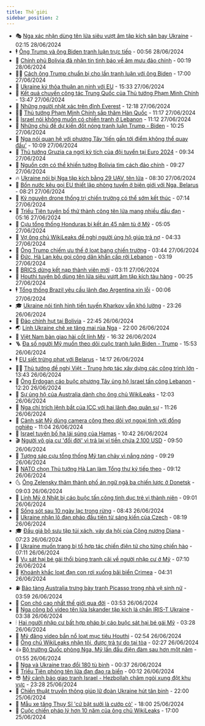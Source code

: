 ```yaml
---
title: Thế giới
sidebar_position: 2
---
```


<!-- vnexpress-the-gioi:START -->
- 🎭 [Nga xác nhận dùng tên lửa siêu vượt âm tập kích sân bay Ukraine](https://vnexpress.net/nga-xac-nhan-dung-ten-lua-sieu-vuot-am-tap-kich-san-bay-ukraine-4763630.html) - 02:15 28/06/2024
- 🕴 [Ông Trump và ông Biden tranh luận trực tiếp](https://vnexpress.net/ong-trump-va-ong-biden-tranh-luan-truc-tiep-4763602.html) - 00:56 28/06/2024
- 🤭 [Chính phủ Bolivia đã nhận tin tình báo về âm mưu đảo chính](https://vnexpress.net/chinh-phu-bolivia-da-nhan-tin-tinh-bao-ve-am-muu-dao-chinh-4763578.html) - 00:19 28/06/2024
- 🧑‍💻 [Cách ông Trump chuẩn bị cho lần tranh luận với ông Biden](https://vnexpress.net/cach-ong-trump-chuan-bi-cho-lan-tranh-luan-voi-ong-biden-4763175.html) - 17:00 27/06/2024
- 🦏 [Ukraine ký thỏa thuận an ninh với EU](https://vnexpress.net/ukraine-ky-thoa-thuan-an-ninh-voi-eu-4763535.html) - 15:33 27/06/2024
- 🦒 [Kết quả chuyến công tác Trung Quốc của Thủ tướng Phạm Minh Chính](https://vnexpress.net/ket-qua-chuyen-cong-tac-trung-quoc-cua-thu-tuong-pham-minh-chinh-4763524.html) - 13:47 27/06/2024
- 🌈 [Những người nhặt xác trên đỉnh Everest](https://vnexpress.net/nhung-nguoi-nhat-xac-tren-dinh-everest-4763434.html) - 12:18 27/06/2024
- 🧑‍🏫 [Thủ tướng Phạm Minh Chính sắp thăm Hàn Quốc](https://vnexpress.net/thu-tuong-pham-minh-chinh-sap-tham-han-quoc-4763491.html) - 11:17 27/06/2024
- 🐲 [Israel nói không muốn có chiến tranh ở Lebanon](https://vnexpress.net/israel-noi-khong-muon-co-chien-tranh-o-lebanon-4763387.html) - 11:12 27/06/2024
- 🦒 [Những chủ đề dự kiến đốt nóng tranh luận Trump - Biden](https://vnexpress.net/nhung-chu-de-du-kien-dot-nong-tranh-luan-trump-biden-4763184.html) - 10:25 27/06/2024
- 🐻 [Nga nói quan hệ với phương Tây &#39;tiến gần tới điểm không thể quay đầu&#39;](https://vnexpress.net/nga-noi-quan-he-voi-phuong-tay-tien-gan-toi-diem-khong-the-quay-dau-4763408.html) - 10:09 27/06/2024
- 🚀 [Thủ tướng Gruzia ca ngợi kỳ tích của đội tuyển tại Euro 2024](https://vnexpress.net/thu-tuong-gruzia-ca-ngoi-ky-tich-cua-doi-tuyen-tai-euro-2024-4763400.html) - 09:34 27/06/2024
- 🥰 [Nguồn cơn có thể khiến tướng Bolivia tìm cách đảo chính](https://vnexpress.net/nguon-con-co-the-khien-tuong-bolivia-tim-cach-dao-chinh-4763179.html) - 09:27 27/06/2024
- 🔥 [Ukraine nói bị Nga tập kích bằng 29 UAV, tên lửa](https://vnexpress.net/ukraine-noi-bi-nga-tap-kich-bang-29-uav-ten-lua-4763371.html) - 08:30 27/06/2024
- 🥳 [Bốn nước kêu gọi EU thiết lập phòng tuyến ở biên giới với Nga, Belarus](https://vnexpress.net/bon-nuoc-keu-goi-eu-thiet-lap-phong-tuyen-o-bien-gioi-voi-nga-belarus-4763235.html) - 08:21 27/06/2024
- 💼 [Kỷ nguyên drone thống trị chiến trường có thể sớm kết thúc](https://vnexpress.net/ky-nguyen-drone-thong-tri-chien-truong-co-the-som-ket-thuc-4763191.html) - 07:14 27/06/2024
- 🤡 [Triều Tiên tuyên bố thử thành công tên lửa mang nhiều đầu đạn](https://vnexpress.net/trieu-tien-tuyen-bo-thu-thanh-cong-ten-lua-mang-nhieu-dau-dan-4763310.html) - 05:16 27/06/2024
- 🌁 [Cựu tổng thống Honduras bị kết án 45 năm tù ở Mỹ](https://vnexpress.net/cuu-tong-thong-honduras-bi-ket-an-45-nam-tu-o-my-4763301.html) - 05:05 27/06/2024
- 🤩 [Vợ ông chủ WikiLeaks đề nghị người ủng hộ giúp trả nợ](https://vnexpress.net/vo-ong-chu-wikileaks-de-nghi-nguoi-ung-ho-giup-tra-no-4763241.html) - 04:33 27/06/2024
- 🎉 [Ông Trump chiếm ưu thế ở loạt bang chiến trường](https://vnexpress.net/ong-trump-chiem-uu-the-o-loat-bang-chien-truong-4763194.html) - 03:44 27/06/2024
- 🎉 [Đức, Hà Lan kêu gọi công dân khẩn cấp rời Lebanon](https://vnexpress.net/duc-ha-lan-keu-goi-cong-dan-khan-cap-roi-lebanon-4763152.html) - 03:19 27/06/2024
- 🌁 [BRICS dừng kết nạp thành viên mới](https://vnexpress.net/brics-dung-ket-nap-thanh-vien-moi-4763181.html) - 03:11 27/06/2024
- 🌊 [Houthi tuyên bố dùng tên lửa siêu vượt âm tập kích tàu hàng](https://vnexpress.net/houthi-tuyen-bo-dung-ten-lua-sieu-vuot-am-tap-kich-tau-hang-4763133.html) - 00:25 27/06/2024
- 🕴 [Tổng thống Brazil yêu cầu lãnh đạo Argentina xin lỗi](https://vnexpress.net/tong-thong-brazil-yeu-cau-lanh-dao-argentina-xin-loi-4763145.html) - 00:06 27/06/2024
- 🎓 [Ukraine nói tình hình tiền tuyến Kharkov vẫn khó lường](https://vnexpress.net/ukraine-noi-tinh-hinh-tien-tuyen-kharkov-van-kho-luong-4763131.html) - 23:26 26/06/2024
- 🦩 [Đảo chính hụt tại Bolivia](https://vnexpress.net/dao-chinh-hut-tai-bolivia-4763142.html) - 22:45 26/06/2024
- 🌏 [Lính Ukraine chê xe tăng mai rùa Nga](https://vnexpress.net/linh-ukraine-che-xe-tang-mai-rua-nga-4762908.html) - 22:00 26/06/2024
- 🌋 [Việt Nam bàn giao hài cốt lính Mỹ](https://vnexpress.net/viet-nam-ban-giao-hai-cot-linh-my-4763121.html) - 16:32 26/06/2024
- 🪜 [Đa số người Mỹ muốn theo dõi cuộc tranh luận Biden - Trump](https://vnexpress.net/da-so-nguoi-my-muon-theo-doi-cuoc-tranh-luan-biden-trump-4763090.html) - 15:53 26/06/2024
- 🕴 [EU siết trừng phạt với Belarus](https://vnexpress.net/eu-siet-trung-phat-voi-belarus-4763094.html) - 14:17 26/06/2024
- 🧑‍🏫 [Thủ tướng đề nghị Việt - Trung hợp tác xây dựng các công trình lớn](https://vnexpress.net/thu-tuong-de-nghi-viet-trung-hop-tac-xay-dung-cac-cong-trinh-lon-4763089.html) - 13:43 26/06/2024
- 🌮 [Ông Erdogan cáo buộc phương Tây ủng hộ Israel tấn công Lebanon](https://vnexpress.net/ong-erdogan-cao-buoc-phuong-tay-ung-ho-israel-tan-cong-lebanon-4763073.html) - 12:20 26/06/2024
- 🚦 [Sự ủng hộ của Australia dành cho ông chủ WikiLeaks](https://vnexpress.net/su-ung-ho-cua-australia-danh-cho-ong-chu-wikileaks-4762684.html) - 12:03 26/06/2024
- 💫 [Nga chỉ trích lệnh bắt của ICC với hai lãnh đạo quân sự](https://vnexpress.net/nga-chi-trich-lenh-bat-cua-icc-voi-hai-lanh-dao-quan-su-4763062.html) - 11:26 26/06/2024
- 🤡 [Cảnh sát Mỹ dùng camera công theo dõi vợ ngoại tình với đồng nghiệp](https://vnexpress.net/canh-sat-my-dung-camera-cong-theo-doi-vo-ngoai-tinh-voi-dong-nghiep-4762967.html) - 11:04 26/06/2024
- 🦣 [Israel tuyên bố hạ lái súng của Hamas](https://vnexpress.net/israel-tuyen-bo-ha-lai-sung-cua-hamas-4763001.html) - 10:42 26/06/2024
- 🎬 [Người vô gia cư &#39;đổi đời&#39; vì trả lại ví tiền chứa 2.100 USD](https://vnexpress.net/nguoi-vo-gia-cu-doi-doi-vi-tra-lai-vi-tien-chua-2-100-usd-4762949.html) - 09:50 26/06/2024
- 🎉 [Tượng sáp cựu tổng thống Mỹ tan chảy vì nắng nóng](https://vnexpress.net/tuong-sap-cuu-tong-thong-my-tan-chay-vi-nang-nong-4762946.html) - 09:29 26/06/2024
- 🎡 [NATO chọn Thủ tướng Hà Lan làm Tổng thư ký tiếp theo](https://vnexpress.net/nato-chon-thu-tuong-ha-lan-lam-tong-thu-ky-tiep-theo-4762997.html) - 09:12 26/06/2024
- 🌜 [Ông Zelensky thăm thành phố án ngữ ngã ba chiến lược ở Donetsk](https://vnexpress.net/ong-zelensky-tham-thanh-pho-an-ngu-nga-ba-chien-luoc-o-donetsk-4762944.html) - 09:03 26/06/2024
- 🎡 [Lính Mỹ ở Nhật bị cáo buộc tấn công tình dục trẻ vị thành niên](https://vnexpress.net/linh-my-o-nhat-bi-cao-buoc-tan-cong-tinh-duc-tre-vi-thanh-nien-4762890.html) - 09:01 26/06/2024
- 🤗 [Sống sót sau 10 ngày lạc trong rừng](https://vnexpress.net/song-sot-sau-10-ngay-lac-trong-rung-4762816.html) - 08:43 26/06/2024
- 🦩 [Ukraine nhận lô đạn pháo đầu tiên từ sáng kiến của Czech](https://vnexpress.net/ukraine-nhan-lo-dan-phao-dau-tien-tu-sang-kien-cua-czech-4762844.html) - 08:19 26/06/2024
- 🎓 [Đấu giá bộ sưu tập túi xách, váy dạ hội của Công nương Diana](https://vnexpress.net/dau-gia-bo-suu-tap-tui-xach-vay-da-hoi-cua-cong-nuong-diana-4762842.html) - 07:23 26/06/2024
- 🌁 [Ukraine muốn trang bị tổ hợp tác chiến điện tử cho từng chiến hào](https://vnexpress.net/ukraine-muon-trang-bi-to-hop-tac-chien-dien-tu-cho-tung-chien-hao-4762786.html) - 07:11 26/06/2024
- 🤩 [Vụ sát hại bé gái thổi bùng tranh cãi về người nhập cư ở Mỹ](https://vnexpress.net/vu-sat-hai-be-gai-thoi-bung-tranh-cai-ve-nguoi-nhap-cu-o-my-4762674.html) - 07:10 26/06/2024
- 👹 [Khoảnh khắc loạt đạn con rơi xuống bãi biển Crimea](https://vnexpress.net/khoanh-khac-loat-dan-con-roi-xuong-bai-bien-crimea-4762729.html) - 04:31 26/06/2024
- ⛽️ [Bảo tàng Australia trưng bày tranh Picasso trong nhà vệ sinh nữ](https://vnexpress.net/bao-tang-australia-trung-bay-tranh-picasso-trong-nha-ve-sinh-nu-4762730.html) - 03:59 26/06/2024
- 🚀 [Con chó cao nhất thế giới qua đời](https://vnexpress.net/con-cho-cao-nhat-the-gioi-qua-doi-4762709.html) - 03:53 26/06/2024
- 🎡 [Nga công bố video tên lửa Iskander tập kích lá chắn IRIS-T Ukraine](https://vnexpress.net/nga-cong-bo-video-ten-lua-iskander-tap-kich-la-chan-iris-t-ukraine-4762707.html) - 03:38 26/06/2024
- 🕯 [Hai người nhập cư bất hợp pháp bị cáo buộc sát hại bé gái Mỹ](https://vnexpress.net/hai-nguoi-nhap-cu-bat-hop-phap-bi-cao-buoc-sat-hai-be-gai-my-4762669.html) - 03:28 26/06/2024
- 🐻 [Mỹ đăng video bắn nổ loạt mục tiêu Houthi](https://vnexpress.net/my-dang-video-ban-no-loat-muc-tieu-houthi-4762668.html) - 02:54 26/06/2024
- 🚦 [Ông chủ WikiLeaks nhận tội, được trả tự do tại tòa](https://vnexpress.net/ong-chu-wikileaks-nhan-toi-duoc-tra-tu-do-tai-toa-4762692.html) - 02:27 26/06/2024
- 👍 [Bộ trưởng Quốc phòng Nga, Mỹ lần đầu điện đàm sau hơn một năm](https://vnexpress.net/bo-truong-quoc-phong-nga-my-lan-dau-dien-dam-sau-hon-mot-nam-4762675.html) - 01:55 26/06/2024
- 🚀 [Nga và Ukraine trao đổi 180 tù binh](https://vnexpress.net/nga-va-ukraine-trao-doi-180-tu-binh-4762643.html) - 00:37 26/06/2024
- 🌮 [Triều Tiên phóng tên lửa đạn đạo ra biển](https://vnexpress.net/trieu-tien-phong-ten-lua-dan-dao-ra-bien-4762644.html) - 00:12 26/06/2024
- 😎 [Mỹ cảnh báo giao tranh Israel - Hezbollah châm ngòi xung đột khu vực](https://vnexpress.net/my-canh-bao-giao-tranh-israel-hezbollah-cham-ngoi-xung-dot-khu-vuc-4762616.html) - 23:28 25/06/2024
- 🐲 [Chiến thuật truyền thông giúp lữ đoàn Ukraine hút tân binh](https://vnexpress.net/chien-thuat-truyen-thong-giup-lu-doan-ukraine-hut-tan-binh-4761951.html) - 22:00 25/06/2024
- 💫 [Mẫu xe tăng Thụy Sĩ &#39;cứ bật sưởi là cướp cò&#39;](https://vnexpress.net/mau-xe-tang-thuy-si-cu-bat-suoi-la-cuop-co-4759749.html) - 18:00 25/06/2024
- 👀 [Cuộc chiến pháp lý hơn 10 năm của ông chủ WikiLeaks](https://vnexpress.net/cuoc-chien-phap-ly-hon-10-nam-cua-ong-chu-wikileaks-4762229.html) - 17:00 25/06/2024<!-- vnexpress-the-gioi:END -->